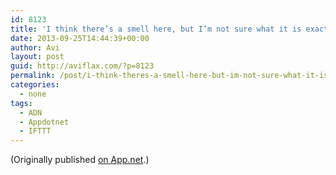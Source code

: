 ```yaml
---
id: 8123
title: 'I think there’s a smell here, but I’m not sure what it is exactly. Clojure: (map (partial map (partial reduce +)) coll) converts this: [[[2 2 2] [3 3 3]] [[4 4 4] [5 5 5]]] to this: ((6 9) (12 15)) …maybe too concise? How could this be clearer?'
date: 2013-09-25T14:44:39+00:00
author: Avi
layout: post
guid: http://aviflax.com/?p=8123
permalink: /post/i-think-theres-a-smell-here-but-im-not-sure-what-it-is-exactly-clojure-map-partial-map-partial-reduce-coll-converts-this-2-2-2-3-3-3-4-4-4-5-5-5-to-this/
categories:
  - none
tags:
  - ADN
  - Appdotnet
  - IFTTT
---
```

(Originally published [on App.net](http://alpha.app.net/aviflax/post/11581225).)